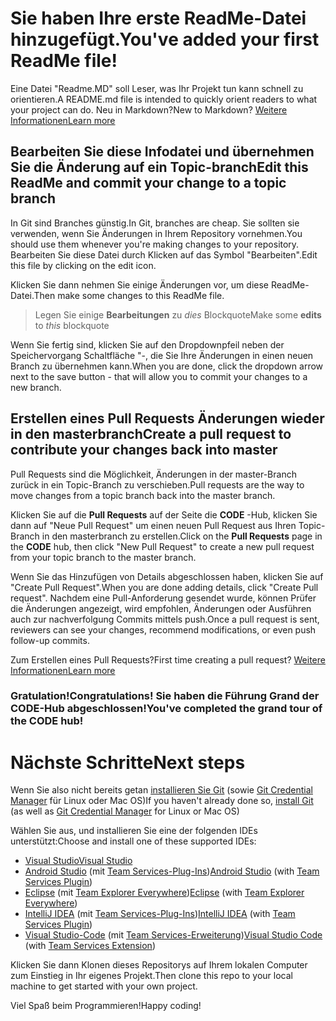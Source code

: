 # <a name="youve-added-your-first-readme-file"></a><span data-ttu-id="af48c-101">Sie haben Ihre erste ReadMe-Datei hinzugefügt.</span><span class="sxs-lookup"><span data-stu-id="af48c-101">You've added your first ReadMe file!</span></span>
<span data-ttu-id="af48c-102">Eine Datei "Readme.MD" soll Leser, was Ihr Projekt tun kann schnell zu orientieren.</span><span class="sxs-lookup"><span data-stu-id="af48c-102">A README.md file is intended to quickly orient readers to what your project can do.</span></span>  <span data-ttu-id="af48c-103">Neu in Markdown?</span><span class="sxs-lookup"><span data-stu-id="af48c-103">New to Markdown?</span></span> [<span data-ttu-id="af48c-104">Weitere Informationen</span><span class="sxs-lookup"><span data-stu-id="af48c-104">Learn more</span></span>](https://go.microsoft.com/fwlink/p/?LinkId=524306&clcid=0x409)

## <a name="edit-this-readme-and-commit-your-change-to-a-topic-branch"></a><span data-ttu-id="af48c-105">Bearbeiten Sie diese Infodatei und übernehmen Sie die Änderung auf ein Topic-branch</span><span class="sxs-lookup"><span data-stu-id="af48c-105">Edit this ReadMe and commit your change to a topic branch</span></span>
<span data-ttu-id="af48c-106">In Git sind Branches günstig.</span><span class="sxs-lookup"><span data-stu-id="af48c-106">In Git, branches are cheap.</span></span>  <span data-ttu-id="af48c-107">Sie sollten sie verwenden, wenn Sie Änderungen in Ihrem Repository vornehmen.</span><span class="sxs-lookup"><span data-stu-id="af48c-107">You should use them whenever you're making changes to your repository.</span></span>  <span data-ttu-id="af48c-108">Bearbeiten Sie diese Datei durch Klicken auf das Symbol "Bearbeiten".</span><span class="sxs-lookup"><span data-stu-id="af48c-108">Edit this file by clicking on the edit icon.</span></span>

<span data-ttu-id="af48c-109">Klicken Sie dann nehmen Sie einige Änderungen vor, um diese ReadMe-Datei.</span><span class="sxs-lookup"><span data-stu-id="af48c-109">Then make some changes to this ReadMe file.</span></span>

> <span data-ttu-id="af48c-110">Legen Sie einige **Bearbeitungen** zu _dies_ Blockquote</span><span class="sxs-lookup"><span data-stu-id="af48c-110">Make some **edits** to _this_ blockquote</span></span>

<span data-ttu-id="af48c-111">Wenn Sie fertig sind, klicken Sie auf den Dropdownpfeil neben der Speichervorgang Schaltfläche "-, die Sie Ihre Änderungen in einen neuen Branch zu übernehmen kann.</span><span class="sxs-lookup"><span data-stu-id="af48c-111">When you are done, click the dropdown arrow next to the save button - that will allow you to commit your changes to a new branch.</span></span>

## <a name="create-a-pull-request-to-contribute-your-changes-back-into-master"></a><span data-ttu-id="af48c-112">Erstellen eines Pull Requests Änderungen wieder in den masterbranch</span><span class="sxs-lookup"><span data-stu-id="af48c-112">Create a pull request to contribute your changes back into master</span></span>
<span data-ttu-id="af48c-113">Pull Requests sind die Möglichkeit, Änderungen in der master-Branch zurück in ein Topic-Branch zu verschieben.</span><span class="sxs-lookup"><span data-stu-id="af48c-113">Pull requests are the way to move changes from a topic branch back into the master branch.</span></span>

<span data-ttu-id="af48c-114">Klicken Sie auf die **Pull Requests** auf der Seite die **CODE** -Hub, klicken Sie dann auf "Neue Pull Request" um einen neuen Pull Request aus Ihren Topic-Branch in den masterbranch zu erstellen.</span><span class="sxs-lookup"><span data-stu-id="af48c-114">Click on the **Pull Requests** page in the **CODE** hub, then click "New Pull Request" to create a new pull request from your topic branch to the master branch.</span></span>

<span data-ttu-id="af48c-115">Wenn Sie das Hinzufügen von Details abgeschlossen haben, klicken Sie auf "Create Pull Request".</span><span class="sxs-lookup"><span data-stu-id="af48c-115">When you are done adding details, click "Create Pull request".</span></span> <span data-ttu-id="af48c-116">Nachdem eine Pull-Anforderung gesendet wurde, können Prüfer die Änderungen angezeigt, wird empfohlen, Änderungen oder Ausführen auch zur nachverfolgung Commits mittels push.</span><span class="sxs-lookup"><span data-stu-id="af48c-116">Once a pull request is sent, reviewers can see your changes, recommend modifications, or even push follow-up commits.</span></span>

<span data-ttu-id="af48c-117">Zum Erstellen eines Pull Requests?</span><span class="sxs-lookup"><span data-stu-id="af48c-117">First time creating a pull request?</span></span>  [<span data-ttu-id="af48c-118">Weitere Informationen</span><span class="sxs-lookup"><span data-stu-id="af48c-118">Learn more</span></span>](https://go.microsoft.com/fwlink/?LinkId=533211&clcid=0x409)

### <a name="congratulations-youve-completed-the-grand-tour-of-the-code-hub"></a><span data-ttu-id="af48c-119">Gratulation!</span><span class="sxs-lookup"><span data-stu-id="af48c-119">Congratulations!</span></span> <span data-ttu-id="af48c-120">Sie haben die Führung Grand der CODE-Hub abgeschlossen!</span><span class="sxs-lookup"><span data-stu-id="af48c-120">You've completed the grand tour of the CODE hub!</span></span>

# <a name="next-steps"></a><span data-ttu-id="af48c-121">Nächste Schritte</span><span class="sxs-lookup"><span data-stu-id="af48c-121">Next steps</span></span>

<span data-ttu-id="af48c-122">Wenn Sie also nicht bereits getan [installieren Sie Git](https://git-scm.com/downloads) (sowie [Git Credential Manager](https://java.visualstudio.com/Downloads/gitcredentialmanager/Index) für Linux oder Mac OS)</span><span class="sxs-lookup"><span data-stu-id="af48c-122">If you haven't already done so, [install Git](https://git-scm.com/downloads) (as well as [Git Credential Manager](https://java.visualstudio.com/Downloads/gitcredentialmanager/Index) for Linux or Mac OS)</span></span>

<span data-ttu-id="af48c-123">Wählen Sie aus, und installieren Sie eine der folgenden IDEs unterstützt:</span><span class="sxs-lookup"><span data-stu-id="af48c-123">Choose and install one of these supported IDEs:</span></span>
* [<span data-ttu-id="af48c-124">Visual Studio</span><span class="sxs-lookup"><span data-stu-id="af48c-124">Visual Studio</span></span>](https://go.microsoft.com/fwlink/?LinkId=309297&clcid=0x409&slcid=0x409)
* <span data-ttu-id="af48c-125">[Android Studio](https://developer.android.com/studio) (mit [Team Services-Plug-Ins](https://java.visualstudio.com/Downloads/intellijplugin/Index))</span><span class="sxs-lookup"><span data-stu-id="af48c-125">[Android Studio](https://developer.android.com/studio) (with [Team Services Plugin](https://java.visualstudio.com/Downloads/intellijplugin/Index))</span></span>
* <span data-ttu-id="af48c-126">[Eclipse](https://www.eclipse.org/downloads) (mit [Team Explorer Everywhere](https://java.visualstudio.com/Downloads/eclipseplugin/Index))</span><span class="sxs-lookup"><span data-stu-id="af48c-126">[Eclipse](https://www.eclipse.org/downloads) (with [Team Explorer Everywhere](https://java.visualstudio.com/Downloads/eclipseplugin/Index))</span></span>
* <span data-ttu-id="af48c-127">[IntelliJ IDEA](https://www.jetbrains.com/idea/download) (mit [Team Services-Plug-Ins](https://java.visualstudio.com/Downloads/intellijplugin/Index))</span><span class="sxs-lookup"><span data-stu-id="af48c-127">[IntelliJ IDEA](https://www.jetbrains.com/idea/download) (with [Team Services Plugin](https://java.visualstudio.com/Downloads/intellijplugin/Index))</span></span>
* <span data-ttu-id="af48c-128">[Visual Studio-Code](https://code.visualstudio.com/Download) (mit [Team Services-Erweiterung](https://java.visualstudio.com/Downloads/visualstudiocode/Index))</span><span class="sxs-lookup"><span data-stu-id="af48c-128">[Visual Studio Code](https://code.visualstudio.com/Download) (with [Team Services Extension](https://java.visualstudio.com/Downloads/visualstudiocode/Index))</span></span>

<span data-ttu-id="af48c-129">Klicken Sie dann Klonen dieses Repositorys auf Ihrem lokalen Computer zum Einstieg in Ihr eigenes Projekt.</span><span class="sxs-lookup"><span data-stu-id="af48c-129">Then clone this repo to your local machine to get started with your own project.</span></span>
  
<span data-ttu-id="af48c-130">Viel Spaß beim Programmieren!</span><span class="sxs-lookup"><span data-stu-id="af48c-130">Happy coding!</span></span>